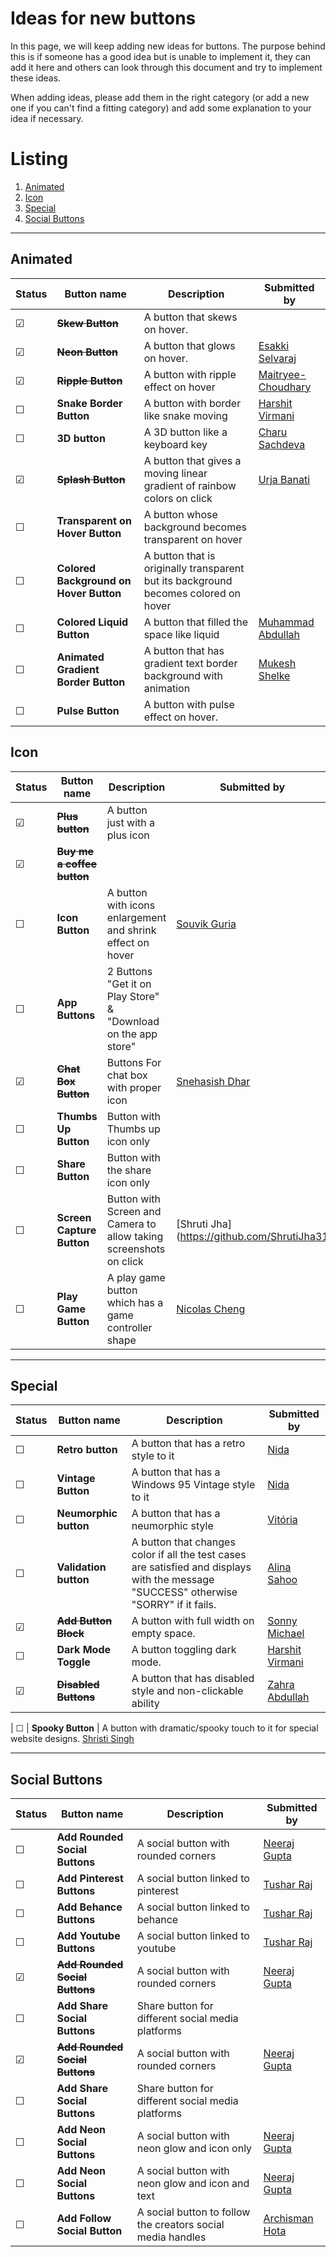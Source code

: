 # Ideas for new buttons

In this page, we will keep adding new ideas for buttons. The purpose behind this is if someone has a good idea but is unable to implement it, they can add it here and others can look through this document and try to implement these ideas.

When adding ideas, please add them in the right category (or add a new one if you can't find a fitting category) and add some explanation to your idea if necessary.

# Listing

1. [Animated](#animated)
2. [Icon](#icon)
3. [Special](#special)
4. [Social Buttons](#socialButtons)

---

## Animated

| Status  | Button name             | Description                            | Submitted by                                                |
| ------- | ----------------------- | -------------------------------------- | ----------------------------------------------------------- |
| &#9745; | ~~**Skew Button**~~     | A button that skews on hover.          |                                                             |
| &#9745; | ~~**Neon Button**~~     | A button that glows on hover.          | [Esakki Selvaraj](https://github.com/esakki-selvaraj)       |
| &#9745; | ~~**Ripple Button**~~       | A button with ripple effect on hover   | [Maitryee-Choudhary](https://github.com/Maitryee-Choudhary) |
| &#9744; | **Snake Border Button** | A button with border like snake moving | [Harshit Virmani](https://github.com/hvirmani)              |
| &#9744; | **3D button**           | A 3D button like a keyboard key        | [Charu Sachdeva](https://github.com/Charu271)               |
| &#9745; | ~~**Splash Button**~~  | A button that gives a moving linear gradient of rainbow colors on click| [Urja Banati](https://github.com/ub2906) |
| &#9744; | **Transparent on Hover Button**  | A button whose background becomes transparent on hover |                                    |
| &#9744; | **Colored Background on Hover Button** | A button that is originally transparent but its background becomes colored on hover | |
| &#9744; | **Colored Liquid Button** | A button that filled the space like liquid | [Muhammad Abdullah](https://github.com/abdullah2205)  |
| &#9744; | **Animated Gradient Border Button** | A button that has gradient text border background with animation | [Mukesh Shelke](https://github.com/mukesh2309) |
| &#9744; | **Pulse Button** | A button with pulse effect on hover.

## Icon

| Status  | Button name                    | Description                                                | Submitted by                                 |
| ------- | ------------------------------ | ---------------------------------------------------------- | -------------------------------------------- |
| &#9745; | ~~**Plus button**~~            | A button just with a plus icon                             |                                              |
| &#9745; | ~~**Buy me a coffee button**~~ |                                                            |                                              |
| &#9744; | **Icon Button**                | A button with icons enlargement and shrink effect on hover | [Souvik Guria](https://github.com/devSouvik) |
| &#9744; | **App Buttons**                | 2 Buttons "Get it on Play Store" & "Download on the app store" |                                          |
| &#9745; | ~~**Chat Box Button**~~            | Buttons For chat box with proper icon                      | [Snehasish Dhar](https://github.com/dsnehasish74)|
| &#9744; | **Thumbs Up Button**           | Button with Thumbs up icon only                            |                                              |
| &#9744;| **Share Button**               | Button with the share icon only                            |                                              |
| &#9744; |**Screen Capture Button**        | Button with Screen and Camera to allow taking screenshots on click|[Shruti Jha](https://github.com/ShrutiJha31|
| &#9744; | **Play Game Button** | A play game button which has a game controller shape |[Nicolas Cheng](https://github.com/nicolakacha)|
---

## Special

| Status  | Button name           | Description                                                                                                                            | Submitted by                                      |
| ------- | --------------------- | -------------------------------------------------------------------------------------------------------------------------------------- | ------------------------------------------------- |
| &#9744; | **Retro button**      | A button that has a retro style to it                                                                                                  |     [Nida](https://github.com/anonyda)                |
| &#9744; | **Vintage Button**      | A button that has a Windows 95 Vintage style to it                                                                                         |     [Nida](https://github.com/anonyda)                |
| &#9744; | **Neumorphic button** | A button that has a neumorphic style                                                                                                   | [Vitória](https://github.com/vitoriapena)         |
| &#9744; | **Validation button** | A button that changes color if all the test cases are satisfied and displays with the message "SUCCESS" otherwise "SORRY" if it fails. | [Alina Sahoo](https://github.com/alinasahoo)      |
| &#9745; | ~~**Add Button Block**~~  | A button with full width on empty space.                                                                                               | [Sonny Michael](https://github.com/isonnymichael) |
| &#9744; | **Dark Mode Toggle**  | A button toggling dark mode.                                                                                                           | [Harshit Virmani](https://github.com/hvirmani)    |
| &#9745; | ~~**Disabled Buttons**~~  | A button that has disabled style and non-clickable ability                                                                             | [Zahra Abdullah](https://github.com/zahra-abdullah)    |

| &#9744; | **Spooky Button** | A button with dramatic/spooky touch to it for special website designs.
[Shristi Singh](https://github.com/confusedcoder1)

---

## Social Buttons

| Status  | Button name                    | Description                          | Submitted by                                  |
| ------- | ------------------------------ | ------------------------------------ | --------------------------------------------- |
| &#9744; | **Add Rounded Social Buttons** | A social button with rounded corners | [Neeraj Gupta](https://github.com/Neeraj3508) |
| &#9744; | **Add Pinterest Buttons** | A social button linked to pinterest  | [Tushar Raj](https://github.com/Tushar11Raj)  |
| &#9744; | **Add Behance Buttons** | A social button linked to behance | [Tushar Raj](https://github.com/Tushar11Raj)  |
| &#9744; | **Add Youtube Buttons** | A social button linked to youtube | [Tushar Raj](https://github.com/Tushar11Raj)  |
| &#9745; | ~~**Add Rounded Social Buttons**~~ | A social button with rounded corners | [Neeraj Gupta](https://github.com/Neeraj3508) |
| &#9744; | **Add Share Social Buttons** | Share button for different social media platforms |                                  |
| &#9745; | ~~**Add Rounded Social Buttons**~~ | A social button with rounded corners | [Neeraj Gupta](https://github.com/Neeraj3508) |
| &#9744; | **Add Share Social Buttons** | Share button for different social media platforms |                                  |
| &#9744; | **Add Neon Social Buttons** | A social button with neon glow and icon only | [Neeraj Gupta](https://github.com/Neeraj3508) |
| &#9744; | **Add Neon Social Buttons** | A social button with neon glow and icon and text | [Neeraj Gupta](https://github.com/Neeraj3508) |
| &#9744; | **Add Follow Social Button** | A social button to follow the creators social media handles | [Archisman Hota](https://github.com/Archis19) |
